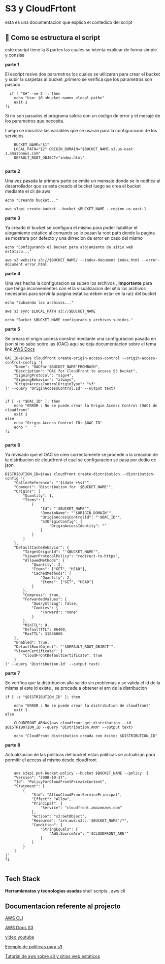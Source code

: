 # S3 y CloudFrtont

esta es una documentacion que explica el contedido del script

## 🚀 Como se estructura el script

este escript tiene la 8 partes las cuales se intenta explicar de forma simple y consisa

**parte 1**

El escript resive dos parametros los cuales se utilizaran para crear el bucket y
subir la carpetas al bucket ,primero se verifica que los parametros son pasado .

```shell
  if [ "$#" -ne 2 ]; then
	echo "Uso: $0 <bucket-name> <local-path>"
	exit 1
fi
```

Si no son pasados el programa saldra con un codigo de error y el mesaje de los parametros que necesita.

Luego se inicializa las variables que se usaran para la configuracion de los servicios

```shell
    BUCKET_NAME="$1"
    LOCAL_PATH="$2" ORIGIN_DOMAIN="$BUCKET_NAME.s3.us-east-1.amazonaws.com"
    DEFAULT_ROOT_OBJECT="index.html"


```

**parte 2**

Una vez pasada la primera parte se emite un mensaje donde se le notifica al desarrollador que se esta creado el bucket luego se crea el bucket mediante el cli de aws

```shell
echo "Creando bucket..."

aws s3api create-bucket --bucket $BUCKET_NAME --region us-east-1

```

**parte 3**

Ya creado el bucket se configura el mismo para poder habilitar el alogamiento estatico al comando se le pasan la root path donde la pagina se mostrara por defecto y una dirrecion de error en caso del mismo

```shell
echo "Configurando el bucket para alojamiento de sitio web estático..."

aws s3 website s3://$BUCKET_NAME/ --index-document index.html --error-document error.html

```

**parte 4**

Una vez hecha la configuracion se suben los archivos , **Importante** para que tenga inconvenientes con el la visualizacion del sitio los archivos necesarios para servir la paigina estatica deben estar en la raiz del bucket

```shell
echo "Subiendo los archivos..."

aws s3 sync $LOCAL_PATH s3://$BUCKET_NAME

echo "Bucket $BUCKET_NAME configurado y archivos subidos."

```

**parte 5**

Se creara el origin access constrol mediante una configuracion pasada en json
si no sabe sobre las (OAC) aqui se deja documentacion sobre el tema link [AWS Docs](https://aws.amazon.com/es/blogs/networking-and-content-delivery/amazon-cloudfront-introduces-origin-access-control-oac/)

```shell
OAC_ID=$(aws cloudfront create-origin-access-control --origin-access-control-config '{
    "Name": "OACFor'$BUCKET_NAME'FROMBASH",
    "Description": "OAC for CloudFront to access S3 bucket",
    "SigningProtocol": "sigv4",
    "SigningBehavior": "always",
    "OriginAccessControlOriginType": "s3"
}' --query 'OriginAccessControl.Id' --output text)


if [ -z "$OAC_ID" ]; then
	echo "ERROR : No se puede crear la Origin Access Control (OAC) de cloudfront"
	exit 1
else
	echo "Origin Access Control ID: $OAC_ID"
	echo "   "
fi


```

**parte 6**

Ya revisado que el OAC se creo correctamente se procede a la creacion de la distribucion de cloudfront el cual se configuracion se pasa por dedio de json

```shell
DISTRIBUTION_ID=$(aws cloudfront create-distribution --distribution-config '{
    "CallerReference": "'$(date +%s)'",
    "Comment": "Distribution for '$BUCKET_NAME'",
    "Origins": {
        "Quantity": 1,
        "Items": [
            {
                "Id": "'$BUCKET_NAME'",
                "DomainName": "'$ORIGIN_DOMAIN'",
                "OriginAccessControlId": "'$OAC_ID'",
                "S3OriginConfig": {
                    "OriginAccessIdentity": ""
                }
            }
        ]
    },
    "DefaultCacheBehavior": {
        "TargetOriginId": "'$BUCKET_NAME'",
        "ViewerProtocolPolicy": "redirect-to-https",
        "AllowedMethods": {
            "Quantity": 2,
            "Items": ["GET", "HEAD"],
            "CachedMethods": {
                "Quantity": 2,
                "Items": ["GET", "HEAD"]
            }
        },
        "Compress": true,
        "ForwardedValues": {
            "QueryString": false,
            "Cookies": {
                "Forward": "none"
            }
        },
        "MinTTL": 0,
        "DefaultTTL": 86400,
        "MaxTTL": 31536000
    },
    "Enabled": true,
    "DefaultRootObject": "'$DEFAULT_ROOT_OBJECT'",
    "ViewerCertificate": {
        "CloudFrontDefaultCertificate": true
    }
}' --query 'Distribution.Id' --output text)

```

**parte 7**

Se verifica que la distribucion alla salido sin problemas y se valida el id de la misma si este id existe , se procede a obtener el arn de la distribucion

```shell
if [ -z "$DISTRIBUTION_ID" ]; then

	echo "ERROR : No se puede crear la distribution de cloudfront"
	exit 1
else

	CLOUDFRONT_ARN=$(aws cloudfront get-distribution --id $DISTRIBUTION_ID --query "Distribution.ARN" --output text)

	echo "CloudFront distribution creada con éxito: $DISTRIBUTION_ID"
```

**parte 8**

Actualizacion de las politicas del bucket estas politicas se actualizan para permitir el access al mismo desde cloudfront

```shell

	aws s3api put-bucket-policy --bucket $BUCKET_NAME --policy '{
    "Version": "2008-10-17",
    "Id": "PolicyForCloudFrontPrivateContent",
    "Statement": [
        {
            "Sid": "AllowCloudFrontServicePrincipal",
            "Effect": "Allow",
            "Principal": {
                "Service": "cloudfront.amazonaws.com"
            },
            "Action": "s3:GetObject",
            "Resource": "arn:aws:s3:::'$BUCKET_NAME'/*",
            "Condition": {
                "StringEquals": {
                    "AWS:SourceArn": "'$CLOUDFRONT_ARN'"
                }
            }
        }
    ]
}'
fi


```

## Tech Stack

**Herramienatas y tecnologias usadas** shell scripts , aws cli

## Documentacion referente al projecto

[AWS CLI](https://docs.aws.amazon.com/es_es/cli/latest/userguide/getting-started-install.html)

[AWS Docs S3](https://docs.aws.amazon.com/cli/latest/reference/s3api/)

[video youtube](https://www.youtube.com/watch?v=AMJUrGRRv9Y)

[Ejemplo de politicas para s3](https://aws.amazon.com/es/blogs/networking-and-content-delivery/amazon-cloudfront-introduces-origin-access-control-oac/)

[Tutorial de aws sobre s3 y sitios web estaticos ](https://docs.aws.amazon.com/es_es/AmazonS3/latest/userguide/HostingWebsiteOnS3Setup.html#step3-add-bucket-policy-make-content-public)
